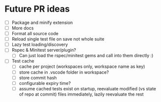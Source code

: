 # Future PR ideas

- [ ] Package and minify extension
- [ ] More docs
- [ ] Format all source code
- [ ] Reload single test file on save not whole suite
- [ ] Lazy test loading/discovery
- [ ] Rspec & Minitest server/plugin?
  - [ ] Can just load the rspec/minitest gems and call into them directly :)
- [ ] Test cache
  - [ ] cache per project (workspaces only, workspace name as key)
  - [ ] store cache in .vscode folder in workspace?
  - [ ] store commit hash
  - [ ] configurable expiry time?
  - [ ] assume cached tests exist on startup, reevaluate modified (vs state of repo at commit) files immediately, lazily reevaluate the rest
